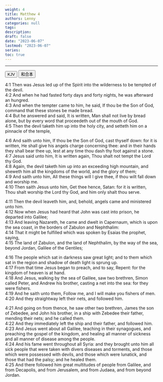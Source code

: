 ```yaml
---
weight: 4
title: Matthew 4
authors: Lenny
categories: null
tags: 
description: 
draft: false
date: "2023-06-07"
lastmod: "2023-06-07"
series:
toc: true
---
```



<!--more-->
---

<!-- Tab links -->

<div class="tab">
  <button class="tablinks active" onclick="tablabel(event, 'english')">KJV</button>
  <button class="tablinks" onclick="tablabel(event, 'chinese')">和合本</button>
</div>

<!-- Tab content -->
<div id="english" class="tabcontent" style="display:block">

4:1 Then was Jesus led up of the Spirit into the wilderness to be tempted of the devil.  
4:2 And when he had fasted forty days and forty nights, he was afterward an hungred.  
4:3 And when the tempter came to him, he said, If thou be the Son of God, command that these stones be made bread.  
4:4 But he answered and said, It is written, Man shall not live by bread alone, but by every word that proceedeth out of the mouth of God.  
4:5 Then the devil taketh him up into the holy city, and setteth him on a pinnacle of the temple,  

4:6 And saith unto him, If thou be the Son of God, cast thyself down: for it is written, He shall give his angels charge concerning thee: and in their hands they shall bear thee up, lest at any time thou dash thy foot against a stone.  
4:7 Jesus said unto him, It is written again, Thou shalt not tempt the Lord thy God.  
4:8 Again, the devil taketh him up into an exceeding high mountain, and sheweth him all the kingdoms of the world, and the glory of them;  
4:9 And saith unto him, All these things will I give thee, if thou wilt fall down and worship me.  
4:10 Then saith Jesus unto him, Get thee hence, Satan: for it is written, Thou shalt worship the Lord thy God, and him only shalt thou serve.  

4:11 Then the devil leaveth him, and, behold, angels came and ministered unto him.  
4:12 Now when Jesus had heard that John was cast into prison, he departed into Galilee;  
4:13 And leaving Nazareth, he came and dwelt in Capernaum, which is upon the sea coast, in the borders of Zabulon and Nephthalim:  
4:14 That it might be fulfilled which was spoken by Esaias the prophet, saying,  
4:15 The land of Zabulon, and the land of Nephthalim, by the way of the sea, beyond Jordan, Galilee of the Gentiles;  

4:16 The people which sat in darkness saw great light; and to them which sat in the region and shadow of death light is sprung up.  
4:17 From that time Jesus began to preach, and to say, Repent: for the kingdom of heaven is at hand.  
4:18 And Jesus, walking by the sea of Galilee, saw two brethren, Simon called Peter, and Andrew his brother, casting a net into the sea: for they were fishers.  
4:19 And he saith unto them, Follow me, and I will make you fishers of men.  
4:20 And they straightway left their nets, and followed him.  

4:21 And going on from thence, he saw other two brethren, James the son of Zebedee, and John his brother, in a ship with Zebedee their father, mending their nets; and he called them.  
4:22 And they immediately left the ship and their father, and followed him.  
4:23 And Jesus went about all Galilee, teaching in their synagogues, and preaching the gospel of the kingdom, and healing all manner of sickness and all manner of disease among the people.  
4:24 And his fame went throughout all Syria: and they brought unto him all sick people that were taken with divers diseases and torments, and those which were possessed with devils, and those which were lunatick, and those that had the palsy; and he healed them.  
4:25 And there followed him great multitudes of people from Galilee, and from Decapolis, and from Jerusalem, and from Judaea, and from beyond Jordan.  

</div>


<div id="chinese" class="tabcontent">

</div>